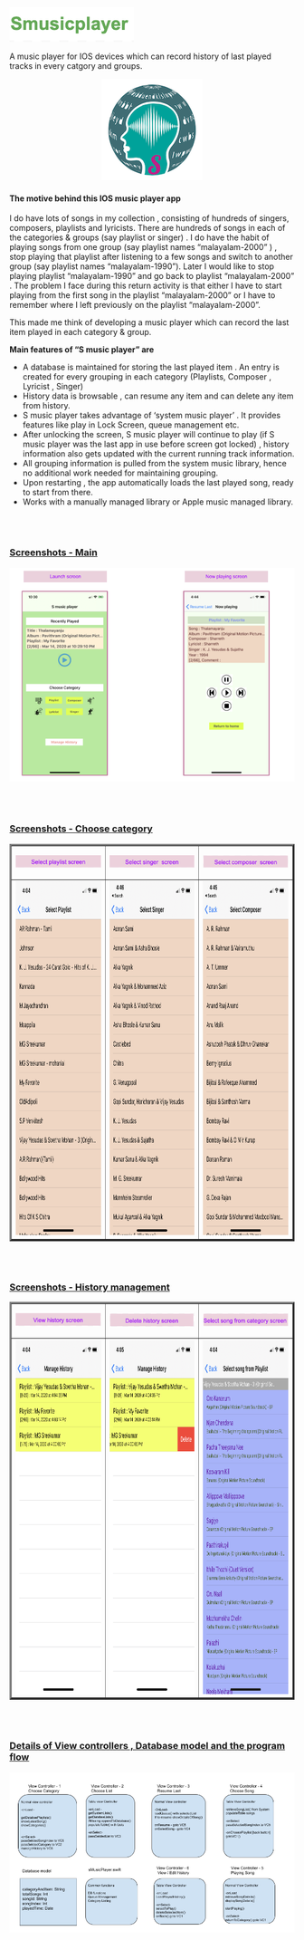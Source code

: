 
<p align="left">
  <img src="Images/Smusicplayer_1.png">
</p>
A music player for IOS devices which can record history of last played tracks in every catgory and groups.

<p align="center">
  <img src="Images/S_MusicPlayer_icon_3x.png">
</p>

#### The motive behind this IOS music player app

I do have lots of songs in my  collection , consisting of hundreds of singers, composers, playlists and lyricists. There are hundreds of songs in each of the categories  & groups  (say playlist or singer) . I do have the habit of playing songs from one group (say playlist names “malayalam-2000” ) , stop playing that playlist after listening to a few songs and  switch to another group (say playlist names “malayalam-1990”).  Later I would like to stop playing playlist “malayalam-1990” and go back to playlist “malayalam-2000” . The problem I face during this return activity is that either I have to start playing from the first song in the playlist “malayalam-2000” or I have to remember where I left previously on the playlist “malayalam-2000”.

This made me think of developing a music player which can record the last item played in each category  & group. 

**Main features of “S music player” are**

- A database is maintained for storing the last played item . An entry is  created for every grouping in each category (Playlists,  Composer , Lyricist , Singer)
- History  data is browsable , can resume any item  and can delete any item from history.
- S music player takes advantage of ‘system music player’ . It provides features like play in Lock Screen, queue management etc. 
- After unlocking the screen, S music player will continue to play (if S music player was the last app in use before screen got locked) , history information also gets updated with the current running track information.
- All grouping information is pulled from the system music library, hence no additional work needed for maintaining grouping.
- Upon restarting , the app  automatically loads the last played song, ready to start from there.
- Works with a manually managed library or Apple music managed library.

<br/>
<br/>

### [Screenshots - Main](#)
<p align="center">
  <img src="Images/Launch and now playing.png">
</p>
 
<br/>
<br/>

### [Screenshots - Choose category](#)
<p align="center">
  <TABLE border=3>
    <TR>
       <TD>
         <p align="center"> <img src="Images/select playlist screen_2.png" > </p>
      </TD>
      <TD>
        <p align="center"> <img src="Images/select singer screen_2.png"> </p>
      </TD>
      <TD>
        <p align="center"> <img src="Images/select composer screen_2.png" > </p>
      </TD>
    </TR>
    <TR>
      <TD border=3>
         <img src="Images/Select Playlist.PNG" height="626" width="288">
      </TD>
      <TD>
        <img src="Images/Select Singer.PNG" height="626" width="288">
      </TD>
      <TD>
        <img src="Images/Select Composer.PNG" height="626" width="288">
      </TD>
    </TR>
 
  </TABLE>
</p>

<p align="center">
</p>

<br/>
<br/>

### [Screenshots - History management](#)
<p align="center">
  <TABLE border=3>
    <TR>
       <TD>
        <p align="center"> <img src="Images/view history screen_2.png" > </p>
      </TD>
      <TD>
        <p align="center"> <img src="Images/delete history screen_2.png" > </p>
      </TD>
      <TD>
        <p align="center"> <img src="Images/select song from category screen_2.png" > </p> 
      </TD>
    </TR>
    <TR>
      <TD border=3>
         <img src="Images/Manage History.PNG" height="626" width="288">
      </TD>
      <TD>
        <img src="Images/Manage History - Delete.PNG" height="626" width="288">
      </TD>
      <TD>
        <img src="Images/Select Song from Category.PNG" height="626" width="288">
      </TD>
    </TR>
 
  </TABLE>
</p>
  
<br/>
<br/>
  
### [Details of View controllers , Database model and the program flow](#)
<p align="center">
  <img src="Images/S music player - flow.png">
</p>
  
